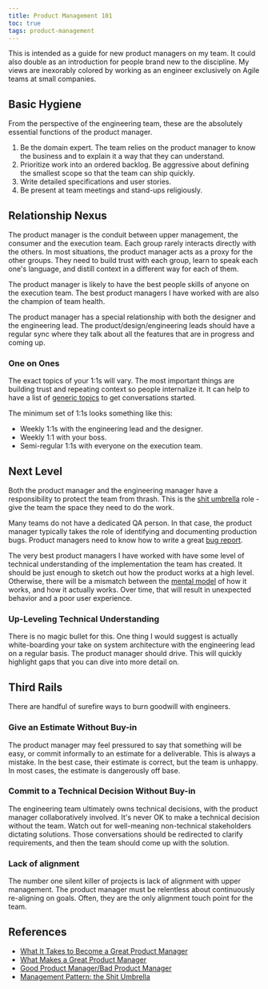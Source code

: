 ```yaml
---
title: Product Management 101
toc: true
tags: product-management
---
```


This is intended as a guide for new product managers on my
team. It could also double as an introduction for people brand new to the
discipline. My views are inexorably colored by working as an engineer
exclusively on Agile teams at small companies.

## Basic Hygiene

From the perspective of the engineering team, these are the absolutely essential
functions of the product manager.

1. Be the domain expert. The team relies on the product manager to know the
business and to explain it a way that they can understand.
2. Prioritize work into an ordered backlog. Be aggressive about defining the
smallest scope so that the team can ship quickly.
3. Write detailed specifications and user stories.
4. Be present at team meetings and stand-ups religiously.

## Relationship Nexus

The product manager is the conduit between upper management, the consumer and
the execution team. Each group rarely interacts directly with the others.
In most situations, the product manager acts as a proxy for the other groups.
They need to build trust with each group, learn to speak each one's language,
and distill context in a different way for each of them.

The product manager is likely to have the best people skills of anyone on the
execution team. The best product managers I have worked with are also the
champion of team health.

The product manager has a special relationship with both the designer and the
engineering lead. The product/design/engineering leads should have a regular
sync where they talk about all the features that are in progress and coming up.

### One on Ones

The exact topics of your 1:1s will vary. The most important things are building
trust and repeating context so people internalize it. It can help to have a list
of [generic topics](/blog/2015/02/10/one-on-ones.html) to get conversations
started.

The minimum set of 1:1s looks something like this:

- Weekly 1:1s with the engineering lead and the designer.
- Weekly 1:1 with your boss.
- Semi-regular 1:1s with everyone on the execution team.

## Next Level

Both the product manager and the engineering manager have a responsibility to
protect the team from thrash. This is the [shit umbrella](https://roadmunk.com/blog/shit-umbrella/)
role - give the team the space they need to do the work.

Many teams do not have a dedicated QA person. In that case, the product manager
typically takes the role of identifying and documenting production bugs. Product
managers need to know how to write a great
[bug report](/blog/2016/02/26/QA-101-How-to-write-a-bug-report.html).

The very best product managers I have worked with have some level of technical
understanding of the implementation the team has created. It should be just
enough to sketch out how the product works at a high level. Otherwise, there
will be a mismatch between the [mental model](/blog/2016/04/15/mental-models.html)
of how it works, and how it actually works. Over time, that will result in
unexpected behavior and a poor user experience.

### Up-Leveling Technical Understanding

There is no magic bullet for this. One thing I would suggest is actually
white-boarding your take on system architecture with the engineering lead on a
regular basis. The product manager should drive. This will quickly highlight
gaps that you can dive into more detail on. 

## Third Rails

There are handful of surefire ways to burn goodwill with engineers.

### Give an Estimate Without Buy-in

The product manager may feel pressured to say that something will be easy, or
commit informally to an estimate for a deliverable. This is always a mistake.
In the best case, their estimate is correct, but the team is unhappy. In most
cases, the estimate is dangerously off base.

### Commit to a Technical Decision Without Buy-in

The engineering team ultimately owns technical decisions, with the product
manager collaboratively involved. It's never OK to make a technical decision
without the team. Watch out for well-meaning non-technical stakeholders
dictating solutions. Those conversations should be redirected to clarify
requirements, and then the team should come up with the solution.

### Lack of alignment

The number one silent killer of projects is lack of alignment with upper
management. The product manager must be relentless about continuously
re-aligning on goals. Often, they are the only alignment touch point for the
team.

## References
- [What It Takes to Become a Great Product Manager](https://hbr.org/2017/12/what-it-takes-to-become-a-great-product-manager)
- [What Makes a Great Product Manager](https://hackernoon.com/what-makes-a-great-product-manager-3c1d03b90356)
- [Good Product Manager/Bad Product Manager](https://a16z.files.wordpress.com/2014/08/good-product-manager.pdf)
- [Management Pattern: the Shit Umbrella](http://managementpatterns.blogspot.com/2013/01/pattern-shit-umbrella.html)
